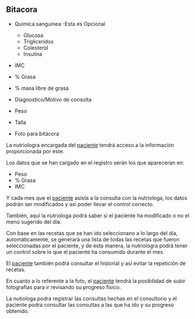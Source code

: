## Bitacora


- Quimica sanguínea -Esta es Opcional
	- Glucosa
	- Trigliceridos
	- Colesterol
	- Insulina
- IMC
- % Grasa
- % masa libre de grasa
- Diagnostico/Motivo de consulta

- Peso
- Talla

- Foto para bitácora


La nutriologra encargada del [paciente](paciente.md) tendrá acceso a la información proporcionada por éste.

Los datos que se han cargado en el registro serán los que apareceran en:

- Peso
- % Grasa
- IMC

Y cada mes que el [paciente](paciente.md) asista a la consulta con la nutriologa, los datos podrán ser modificados y así poder llevar el control correcto.

También, aquí la nutriologa podrá saber si el paciente ha modificado o no el menú sugerido del día.

Con base en las recetas que se han ido seleccionano a lo largo del día, automáticamente, se generará una lista de todas las recetas que fueron seleccionadas por el paciente, y de esta manera, la nutriologra podrá tener un control sobre lo que el paciente ha consumido durante el mes.

El [paciente](paciente.md) también podrá consultar el historial y así evitar la repetición de recetas.

En cuanto a lo referente a la foto, el [paciente](paciente.md) tendrá la posibilidad de subir fotografías para ir revisando su progreso físico.

La nutiologa podra registrar las consultas hechas en el consultorio y el paciente podra consultar las consultas a las que ha ido y su progreso obtenido.